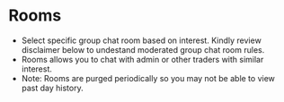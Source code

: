 # Rooms
  
- Select specific group chat room based on interest. Kindly review disclaimer below to undestand moderated group chat room rules.
- Rooms allows you to chat with admin or other traders with similar interest.
- Note: Rooms are purged periodically so you may not be able to view past day history.
